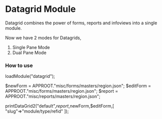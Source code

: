 Datagrid Module
===============

Datagrid combines the power of forms, reports and infoviews into a single module.

Now we have 2 modes for Datagrids,
1. Single Pane Mode
2. Dual Pane Mode



### How to use
loadModule("datagrid");

$newForm = APPROOT."misc/forms/masters/region.json";
$editForm = APPROOT."misc/forms/masters/region.json";
$report = APPROOT."misc/reports/masters/region.json";

printDataGrid2("default",$report,$newForm,$editForm,[
         "slug"=>"module/type/refid"
     ]);
